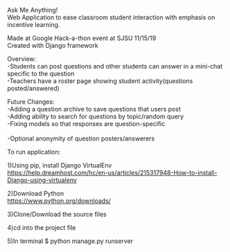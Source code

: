 Ask Me Anything!<br>
Web Application to ease classroom student interaction with emphasis on incentive learning.

Made at Google Hack-a-thon event at SJSU 11/15/19<br>
Created with Django framework

Overview:<br>
-Students can post questions and other students can answer in a mini-chat specific to the question<br>
-Teachers have a roster page showing student activity(questions posted/answered)<br>

Future Changes:<br>
-Adding a question archive to save questions that users post<br>
-Adding ability to search for questions by topic/random query<br>
-Fixing models so that responses are question-specific<br><br>
-Optional anonymity of question posters/answerers <br>

To run application:

1)Using pip, install Django VirtualEnv<br>
https://help.dreamhost.com/hc/en-us/articles/215317948-How-to-install-Django-using-virtualenv

2)Download Python<br>
https://www.python.org/downloads/

3)Clone/Download the source files

4)cd into the project file

5)In terminal
$ python manage.py runserver


